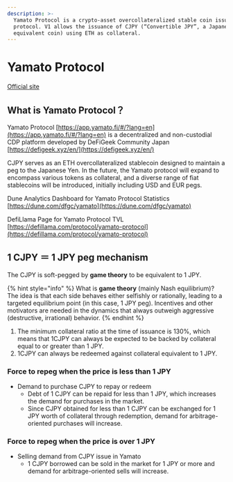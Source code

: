 ```yaml
---
description: >-
  Yamato Protocol is a crypto-asset overcollateralized stable coin issuance
  protocol. V1 allows the issuance of CJPY (“Convertible JPY”, a Japanese Yen
  equivalent coin) using ETH as collateral.
---
```


# Yamato Protocol

[Official site](https://app.yamato.fi/#/)

## What is Yamato Protocol？

Yamato Protocol [https://app.yamato.fi/#/?lang=en](https://app.yamato.fi/#/?lang=en) is a decentralized and non-custodial CDP platform developed by DeFiGeek Community Japan [https://defigeek.xyz/en/](https://defigeek.xyz/en/)

CJPY serves as an ETH overcollateralized stablecoin designed to maintain a peg to the Japanese Yen. In the future, the Yamato protocol will expand to encompass various tokens as collateral, and a diverse range of fiat stablecoins will be introduced, initially including USD and EUR pegs.

Dune Analytics Dashboard for Yamato Protocol Statistics\
[https://dune.com/dfgc/yamato](https://dune.com/dfgc/yamato)

DefiLlama Page for Yamato Protocol TVL\
[https://defillama.com/protocol/yamato-protocol](https://defillama.com/protocol/yamato-protocol)

## 1 CJPY ＝ 1 JPY peg mechanism

The CJPY is soft-pegged by **game theory** to be equivalent to 1 JPY.

{% hint style="info" %}
What is **game theory** (mainly Nash equilibrium)?\
The idea is that each side behaves either selfishly or rationally, leading to a targeted equilibrium point (in this case, 1 JPY peg). Incentives and other motivators are needed in the dynamics that always outweigh aggressive (destructive, irrational) behavior.
{% endhint %}

1. The minimum collateral ratio at the time of issuance is 130%, which means that 1CJPY can always be expected to be backed by collateral equal to or greater than 1 JPY.
2. 1CJPY can always be redeemed against collateral equivalent to 1 JPY.

### Force to repeg when the price is less than 1 JPY

* Demand to purchase CJPY to repay or redeem
  * Debt of 1 CJPY can be repaid for less than 1 JPY, which increases the demand for purchases in the market.
  * Since CJPY obtained for less than 1 CJPY can be exchanged for 1 JPY worth of collateral through redemption, demand for arbitrage-oriented purchases will increase.

### Force to repeg when the price is over 1 JPY

* Selling demand from CJPY issue in Yamato
  * 1 CJPY borrowed can be sold in the market for 1 JPY or more and demand for arbitrage-oriented sells will increase.
